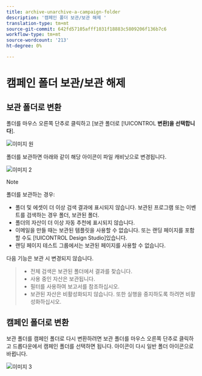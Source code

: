 ```yaml
---
title: archive-unarchive-a-campaign-folder
description: '캠페인 폴더 보관/보관 해제 '
translation-type: tm+mt
source-git-commit: 642fd57105afff1031f18883c5809206f136b7c6
workflow-type: tm+mt
source-wordcount: '213'
ht-degree: 0%

---
```



# 캠페인 폴더 보관/보관 해제

## 보관 폴더로 변환

폴더를 마우스 오른쪽 단추로 클릭하고 [보관 폴더로 [!UICONTROL **변환]을 선택합니다**].

![이미지 원](/help/sky/assets/campaign-folders/archive-unarchive-a-campaign-folder/archive-unarchive-a-campaign-folder-1.png)

폴더를 보관하면 아래와 같이 해당 아이콘이 파일 캐비닛으로 변경됩니다.

![이미지 2](/help/sky/assets/campaign-folders/archive-unarchive-a-campaign-folder/archive-unarchive-a-campaign-folder-2.png)

>[!NOTE]
>
>폴더를 보관하는 경우:
>
>* 폴더 및 에셋이 더 이상 검색 결과에 표시되지 않습니다.
   >보관된 프로그램 또는 이벤트를 검색하는 경우
   >폴더, 보관된
   >폴더.
>* 폴더의 자산이 더 이상 자동 추천에 표시되지 않습니다.
>* 이메일을 만들 때는 보관된 템플릿을 사용할 수 없습니다.
   >또는 랜딩 페이지를 포함할 수도 [!UICONTROL Design Studio]있습니다.
>* 랜딩 페이지 테스트 그룹에서는 보관된 페이지를 사용할 수 없습니다.

>
>
다음 기능은 보관 시 변경되지 않습니다.
>
>* 전체 검색은 보관된 폴더에서 결과를 찾습니다.
>* 사용 중인 자산은
   >보관됩니다.
>* 필터를 사용하여
   >보고서를 참조하십시오.
>* 보관된 자산은 비활성화되지 않습니다. 또한
   >실행을 중지하도록 하려면 비활성화하십시오.

>



## 캠페인 폴더로 변환

보관 폴더를 캠페인 폴더로 다시 변환하려면 보관 폴더를 마우스 오른쪽 단추로 클릭하고 드롭다운에서 캠페인 폴더를 선택하면 됩니다. 아이콘이 다시 일반 폴더 아이콘으로 바뀝니다.

![이미지 3](/help/sky/assets/campaign-folders/archive-unarchive-a-campaign-folder/archive-unarchive-a-campaign-folder-3.png)
